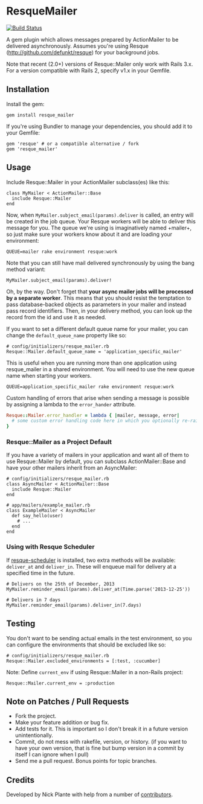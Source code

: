 # ResqueMailer
[![Build Status](https://secure.travis-ci.org/zapnap/resque_mailer.png)](http://travis-ci.org/zapnap/resque_mailer)

A gem plugin which allows messages prepared by ActionMailer to be delivered
asynchronously. Assumes you're using Resque (http://github.com/defunkt/resque)
for your background jobs.

Note that recent (2.0+) versions of Resque::Mailer only work with Rails 3.x.
For a version compatible with Rails 2, specify v1.x in your Gemfile.

## Installation

Install the gem:

    gem install resque_mailer

If you're using Bundler to manage your dependencies, you should add it to your Gemfile:

    gem 'resque' # or a compatible alternative / fork
    gem 'resque_mailer'

## Usage

Include Resque::Mailer in your ActionMailer subclass(es) like this:

    class MyMailer < ActionMailer::Base
      include Resque::Mailer
    end

Now, when `MyMailer.subject_email(params).deliver` is called, an entry
will be created in the job queue. Your Resque workers will be able to deliver
this message for you. The queue we're using is imaginatively named +mailer+,
so just make sure your workers know about it and are loading your environment:

    QUEUE=mailer rake environment resque:work

Note that you can still have mail delivered synchronously by using the bang
method variant:

    MyMailer.subject_email(params).deliver!

Oh, by the way. Don't forget that **your async mailer jobs will be processed by
a separate worker**. This means that you should resist the temptation to pass
database-backed objects as parameters in your mailer and instead pass record
identifiers. Then, in your delivery method, you can look up the record from
the id and use it as needed.

If you want to set a different default queue name for your mailer, you can
change the `default_queue_name` property like so:

    # config/initializers/resque_mailer.rb
    Resque::Mailer.default_queue_name = 'application_specific_mailer'

This is useful when you are running more than one application using
resque_mailer in a shared environment. You will need to use the new queue
name when starting your workers.

    QUEUE=application_specific_mailer rake environment resque:work

Custom handling of errors that arise when sending a message is possible by 
assigning a lambda to the `error_hander` attribute.

```ruby
Resque::Mailer.error_handler = lambda { |mailer, message, error|
  # some custom error handling code here in which you optionally re-raise the error
}
```

### Resque::Mailer as a Project Default

If you have a variety of mailers in your application and want all of them to use
Resque::Mailer by default, you can subclass ActionMailer::Base and have your
other mailers inherit from an AsyncMailer:

    # config/initializers/resque_mailer.rb
    class AsyncMailer < ActionMailer::Base
      include Resque::Mailer
    end

    # app/mailers/example_mailer.rb
    class ExampleMailer < AsyncMailer
      def say_hello(user)
        # ...
      end
    end

### Using with Resque Scheduler

If [resque-scheduler](https://github.com/bvandenbos/resque-scheduler) is
installed, two extra methods will be available: `deliver_at` and `deliver_in`.
These will enqueue mail for delivery at a specified time in the future.

    # Delivers on the 25th of December, 2013
    MyMailer.reminder_email(params).deliver_at(Time.parse('2013-12-25'))

    # Delivers in 7 days
    MyMailer.reminder_email(params).deliver_in(7.days)

## Testing

You don't want to be sending actual emails in the test environment, so you can
configure the environments that should be excluded like so:

    # config/initializers/resque_mailer.rb
    Resque::Mailer.excluded_environments = [:test, :cucumber]

Note: Define `current_env` if using Resque::Mailer in a non-Rails project:

    Resque::Mailer.current_env = :production


## Note on Patches / Pull Requests

* Fork the project.
* Make your feature addition or bug fix.
* Add tests for it. This is important so I don't break it in a future version unintentionally.
* Commit, do not mess with rakefile, version, or history.
  (if you want to have your own version, that is fine but bump version in a commit by itself I can ignore when I pull)
* Send me a pull request. Bonus points for topic branches.

## Credits

Developed by Nick Plante with help from a number of [contributors](https://github.com/zapnap/resque_mailer/contributors).
